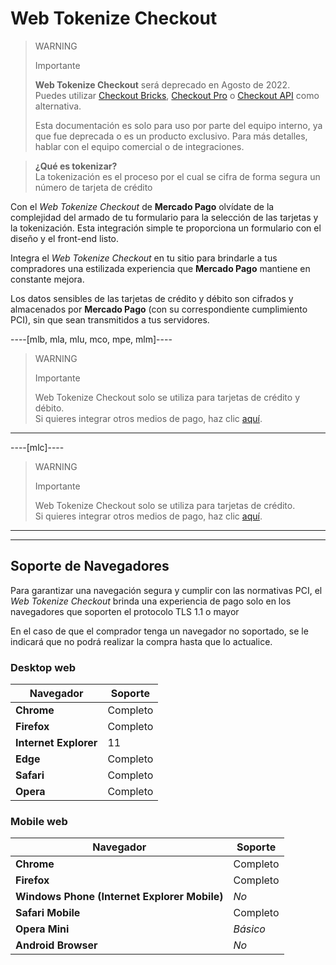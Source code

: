 # Web Tokenize Checkout

> WARNING
>
> Importante
>
> **Web Tokenize Checkout** será deprecado en Agosto de 2022.
> <br>
> Puedes utilizar [Checkout Bricks](/developers/es/docs/checkout-bricks/how-tos/how-to-migrate), [Checkout Pro](https://www.mercadopago[FAKER][URL][DOMAIN]/developers/es/guides/online-payments/checkout-pro/introduction) o [Checkout API](https://www.mercadopago[FAKER][URL][DOMAIN]/developers/es/guides/online-payments/checkout-api/introduction) como alternativa.
>
> Esta documentación es solo para uso por parte del equipo interno, ya que fue deprecada o es un producto exclusivo. Para más detalles, hablar con el equipo comercial o de integraciones.

> **¿Qué es tokenizar?**
> <br>
> La tokenización es el proceso por el cual se cifra de forma segura un número de tarjeta de crédito

Con el *Web Tokenize Checkout* de **Mercado Pago** olvídate de la complejidad del armado de tu formulario para la selección de las tarjetas y la tokenización. Esta integración simple te proporciona un formulario con el diseño y el front-end listo.

Integra el *Web Tokenize Checkout* en tu sitio para brindarle a tus compradores una estilizada experiencia que **Mercado Pago**  mantiene en constante mejora.

Los datos sensibles de las tarjetas de crédito y débito son cifrados y almacenados por **Mercado Pago** (con su correspondiente cumplimiento PCI), sin que sean transmitidos a tus servidores.

----[mlb, mla, mlu, mco, mpe, mlm]----

> WARNING
>
> Importante
> 
> Web Tokenize Checkout solo se utiliza para tarjetas de crédito y débito.
> <br>
> Si quieres integrar otros medios de pago, haz clic [aquí](https://dev.mercadopago[FAKER][URL][DOMAIN]/developers/es/guides/online-payments/checkout-api/other-payment-ways).

------------

----[mlc]----

> WARNING
>
> Importante
> 
> Web Tokenize Checkout solo se utiliza para tarjetas de crédito.
> <br>
> Si quieres integrar otros medios de pago, haz clic [aquí](https://dev.mercadopago[FAKER][URL][DOMAIN]/developers/es/guides/online-payments/checkout-api/other-payment-ways).

------------

---

## Soporte de Navegadores

Para garantizar una navegación segura y cumplir con las normativas PCI, el *Web Tokenize Checkout* brinda una experiencia de pago solo en los navegadores que soporten el protocolo TLS 1.1 o mayor

En el caso de que el comprador tenga un navegador no soportado, se le indicará que no podrá realizar la compra hasta que lo actualice.

### Desktop web

| Navegador | Soporte |
| --- | --- |
| **Chrome** | Completo |
| **Firefox** | Completo |
| **Internet Explorer** | 11 |
| **Edge** | Completo |
| **Safari** | Completo |
| **Opera** | Completo |

### Mobile web

| Navegador | Soporte |
| --- | --- |
| **Chrome** | Completo |
| **Firefox** | Completo |
| **Windows Phone (Internet Explorer Mobile)** | _No_ |
| **Safari Mobile** | Completo |
| **Opera Mini** | _Básico_ |
| **Android Browser** | _No_ |
